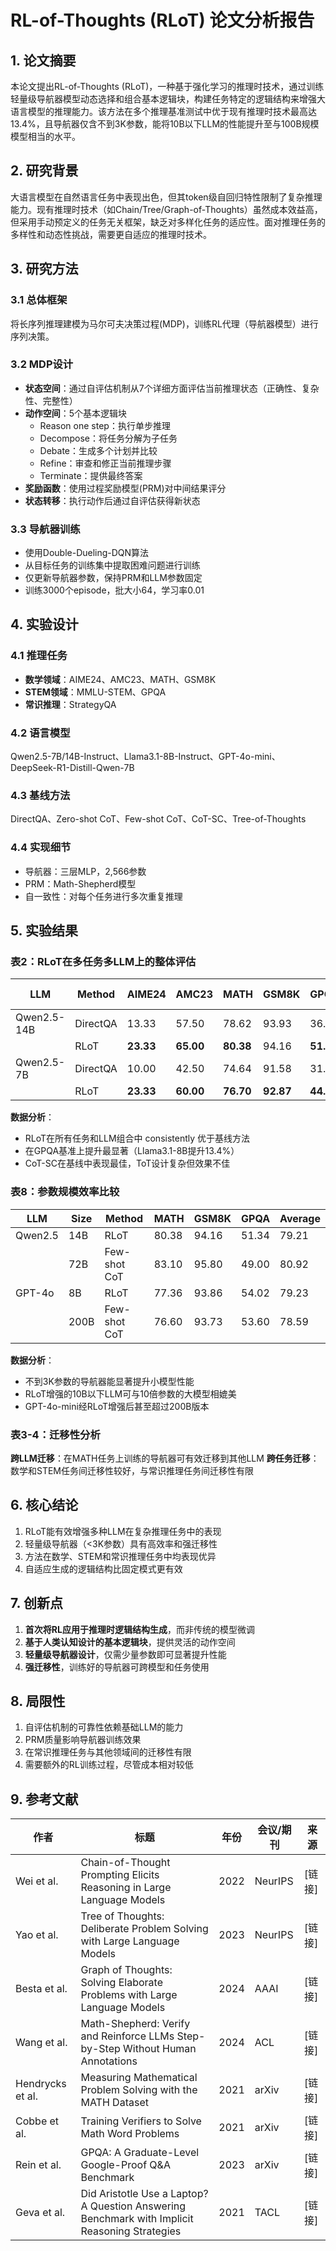 # RL-of-Thoughts (RLoT) 论文分析报告

## 1. 论文摘要
本论文提出RL-of-Thoughts (RLoT)，一种基于强化学习的推理时技术，通过训练轻量级导航器模型动态选择和组合基本逻辑块，构建任务特定的逻辑结构来增强大语言模型的推理能力。该方法在多个推理基准测试中优于现有推理时技术最高达13.4%，且导航器仅含不到3K参数，能将10B以下LLM的性能提升至与100B规模模型相当的水平。

## 2. 研究背景
大语言模型在自然语言任务中表现出色，但其token级自回归特性限制了复杂推理能力。现有推理时技术（如Chain/Tree/Graph-of-Thoughts）虽然成本效益高，但采用手动预定义的任务无关框架，缺乏对多样化任务的适应性。面对推理任务的多样性和动态性挑战，需要更自适应的推理时技术。

## 3. 研究方法

### 3.1 总体框架
将长序列推理建模为马尔可夫决策过程(MDP)，训练RL代理（导航器模型）进行序列决策。

### 3.2 MDP设计
- **状态空间**：通过自评估机制从7个详细方面评估当前推理状态（正确性、复杂性、完整性）
- **动作空间**：5个基本逻辑块
  - Reason one step：执行单步推理
  - Decompose：将任务分解为子任务
  - Debate：生成多个计划并比较
  - Refine：审查和修正当前推理步骤
  - Terminate：提供最终答案
- **奖励函数**：使用过程奖励模型(PRM)对中间结果评分
- **状态转移**：执行动作后通过自评估获得新状态

### 3.3 导航器训练
- 使用Double-Dueling-DQN算法
- 从目标任务的训练集中提取困难问题进行训练
- 仅更新导航器参数，保持PRM和LLM参数固定
- 训练3000个episode，批大小64，学习率0.01

## 4. 实验设计

### 4.1 推理任务
- **数学领域**：AIME24、AMC23、MATH、GSM8K
- **STEM领域**：MMLU-STEM、GPQA  
- **常识推理**：StrategyQA

### 4.2 语言模型
Qwen2.5-7B/14B-Instruct、Llama3.1-8B-Instruct、GPT-4o-mini、DeepSeek-R1-Distill-Qwen-7B

### 4.3 基线方法
DirectQA、Zero-shot CoT、Few-shot CoT、CoT-SC、Tree-of-Thoughts

### 4.4 实现细节
- 导航器：三层MLP，2,566参数
- PRM：Math-Shepherd模型
- 自一致性：对每个任务进行多次重复推理

## 5. 实验结果

### 表2：RLoT在多任务多LLM上的整体评估
| LLM | Method | AIME24 | AMC23 | MATH | GSM8K | GPQA | MMLU-STEM | StrategyQA | Average |
|------|---------|---------|--------|------|--------|-------|------------|-------------|----------|
| Qwen2.5-14B | DirectQA | 13.33 | 57.50 | 78.62 | 93.93 | 36.60 | 85.38 | 72.34 | 62.53 |
| | RLoT | **23.33** | **65.00** | **80.38** | 94.16 | **51.34** | **88.93** | **81.22** | **69.19** |
| Qwen2.5-7B | DirectQA | 10.00 | 42.50 | 74.64 | 91.58 | 31.25 | 80.94 | 68.85 | 57.11 |
| | RLoT | **23.33** | **60.00** | **76.70** | **92.87** | **44.64** | **85.06** | **79.04** | **65.95** |

**数据分析**：
- RLoT在所有任务和LLM组合中 consistently 优于基线方法
- 在GPQA基准上提升最显著（Llama3.1-8B提升13.4%）
- CoT-SC在基线中表现最佳，ToT设计复杂但效果不佳

### 表8：参数规模效率比较
| LLM | Size | Method | MATH | GSM8K | GPQA | Average |
|------|------|---------|------|--------|-------|----------|
| Qwen2.5 | 14B | RLoT | 80.38 | 94.16 | 51.34 | 79.21 |
| | 72B | Few-shot CoT | 83.10 | 95.80 | 49.00 | 80.92 |
| GPT-4o | 8B | RLoT | 77.36 | 93.86 | 54.02 | 79.23 |
| | 200B | Few-shot CoT | 76.60 | 93.73 | 53.60 | 78.59 |

**数据分析**：
- 不到3K参数的导航器能显著提升小模型性能
- RLoT增强的10B以下LLM可与10倍参数的大模型相媲美
- GPT-4o-mini经RLoT增强后甚至超过200B版本

### 表3-4：迁移性分析
**跨LLM迁移**：在MATH任务上训练的导航器可有效迁移到其他LLM
**跨任务迁移**：数学和STEM任务间迁移性较好，与常识推理任务间迁移性有限

## 6. 核心结论
1. RLoT能有效增强多种LLM在复杂推理任务中的表现
2. 轻量级导航器（<3K参数）具有高效率和强迁移性
3. 方法在数学、STEM和常识推理任务中均表现优异
4. 自适应生成的逻辑结构比固定模式更有效

## 7. 创新点
1. **首次将RL应用于推理时逻辑结构生成**，而非传统的模型微调
2. **基于人类认知设计的基本逻辑块**，提供灵活的动作空间
3. **轻量级导航器设计**，仅需少量参数即可显著提升性能
4. **强迁移性**，训练好的导航器可跨模型和任务使用

## 8. 局限性
1. 自评估机制的可靠性依赖基础LLM的能力
2. PRM质量影响导航器训练效果
3. 在常识推理任务与其他领域间的迁移性有限
4. 需要额外的RL训练过程，尽管成本相对较低

## 9. 参考文献

| 作者 | 标题 | 年份 | 会议/期刊 | 来源 |
|------|------|------|-----------|------|
| Wei et al. | Chain-of-Thought Prompting Elicits Reasoning in Large Language Models | 2022 | NeurIPS | [链接] |
| Yao et al. | Tree of Thoughts: Deliberate Problem Solving with Large Language Models | 2023 | NeurIPS | [链接] |
| Besta et al. | Graph of Thoughts: Solving Elaborate Problems with Large Language Models | 2024 | AAAI | [链接] |
| Wang et al. | Math-Shepherd: Verify and Reinforce LLMs Step-by-Step Without Human Annotations | 2024 | ACL | [链接] |
| Hendrycks et al. | Measuring Mathematical Problem Solving with the MATH Dataset | 2021 | arXiv | [链接] |
| Cobbe et al. | Training Verifiers to Solve Math Word Problems | 2021 | arXiv | [链接] |
| Rein et al. | GPQA: A Graduate-Level Google-Proof Q&A Benchmark | 2023 | arXiv | [链接] |
| Geva et al. | Did Aristotle Use a Laptop? A Question Answering Benchmark with Implicit Reasoning Strategies | 2021 | TACL | [链接] |